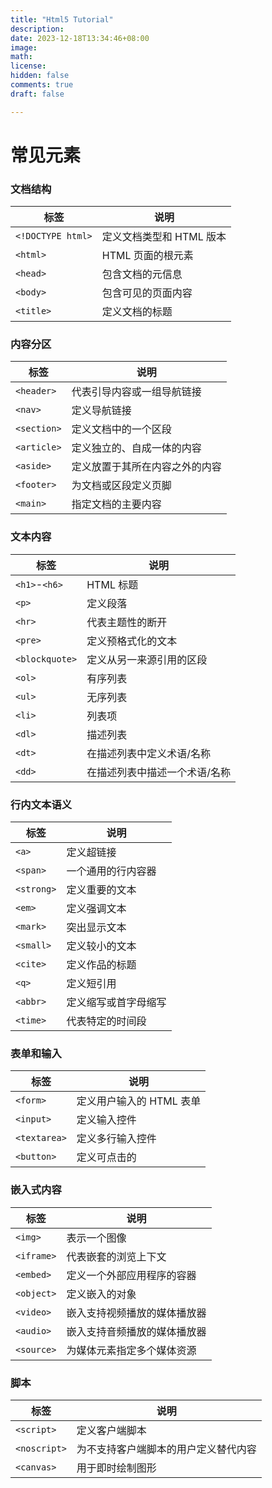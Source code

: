 ```yaml
---
title: "Html5 Tutorial"
description: 
date: 2023-12-18T13:34:46+08:00
image: 
math: 
license: 
hidden: false
comments: true
draft: false

---
```




# 常见元素



### 文档结构

| 标签              | 说明                     |
| ----------------- | ------------------------ |
| `<!DOCTYPE html>` | 定义文档类型和 HTML 版本 |
| `<html>`          | HTML 页面的根元素        |
| `<head>`          | 包含文档的元信息         |
| `<body>`          | 包含可见的页面内容       |
| `<title>`         | 定义文档的标题           |



### 内容分区

| 标签        | 说明                           |
| ----------- | ------------------------------ |
| `<header>`  | 代表引导内容或一组导航链接     |
| `<nav>`     | 定义导航链接                   |
| `<section>` | 定义文档中的一个区段           |
| `<article>` | 定义独立的、自成一体的内容     |
| `<aside>`   | 定义放置于其所在内容之外的内容 |
| `<footer>`  | 为文档或区段定义页脚           |
| `<main>`    | 指定文档的主要内容             |



### 文本内容

| 标签           | 说明                          |
| -------------- | ----------------------------- |
| `<h1>`-`<h6>`  | HTML 标题                     |
| `<p>`          | 定义段落                      |
| `<hr>`         | 代表主题性的断开              |
| `<pre>`        | 定义预格式化的文本            |
| `<blockquote>` | 定义从另一来源引用的区段      |
| `<ol>`         | 有序列表                      |
| `<ul>`         | 无序列表                      |
| `<li>`         | 列表项                        |
| `<dl>`         | 描述列表                      |
| `<dt>`         | 在描述列表中定义术语/名称     |
| `<dd>`         | 在描述列表中描述一个术语/名称 |



### 行内文本语义

| 标签       | 说明                 |
| ---------- | -------------------- |
| `<a>`      | 定义超链接           |
| `<span>`   | 一个通用的行内容器   |
| `<strong>` | 定义重要的文本       |
| `<em>`     | 定义强调文本         |
| `<mark>`   | 突出显示文本         |
| `<small>`  | 定义较小的文本       |
| `<cite>`   | 定义作品的标题       |
| `<q>`      | 定义短引用           |
| `<abbr>`   | 定义缩写或首字母缩写 |
| `<time>`   | 代表特定的时间段     |



### 表单和输入

| 标签         | 说明                     |
| ------------ | ------------------------ |
| `<form>`     | 定义用户输入的 HTML 表单 |
| `<input>`    | 定义输入控件             |
| `<textarea>` | 定义多行输入控件         |
| `<button>`   | 定义可点击的             |



### 嵌入式内容

| 标签       | 说明                         |
| ---------- | ---------------------------- |
| `<img>`    | 表示一个图像                 |
| `<iframe>` | 代表嵌套的浏览上下文         |
| `<embed>`  | 定义一个外部应用程序的容器   |
| `<object>` | 定义嵌入的对象               |
| `<video>`  | 嵌入支持视频播放的媒体播放器 |
| `<audio>`  | 嵌入支持音频播放的媒体播放器 |
| `<source>` | 为媒体元素指定多个媒体资源   |



### 脚本

| 标签         | 说明                                 |
| ------------ | ------------------------------------ |
| `<script>`   | 定义客户端脚本                       |
| `<noscript>` | 为不支持客户端脚本的用户定义替代内容 |
| `<canvas>`   | 用于即时绘制图形                     |





